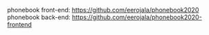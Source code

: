 phonebook front-end: https://github.com/eerojala/phonebook2020
phonebook back-end: https://github.com/eerojala/phonebook2020-frontend
